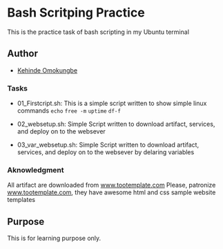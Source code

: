 # Bash Scritping Practice

This is the practice task of bash scripting  in my Ubuntu terminal 

## Author

- [Kehinde Omokungbe](https://www.github.com/OK-CodeClinic)
### Tasks
- 01_Firstcript.sh: This is a simple script written to show simple linux commands 
```echo``` ```free -m``` ```uptime``` ```df-f```
- 02_websetup.sh: Simple Script written to download artifact, services, and deploy on to the websever

- 03_var_websetup.sh: Simple Script written to download artifact, services, and deploy on to the websever by delaring variables
### Aknowledgment

All artifact are downloaded from www.tootemplate.com
Please, patronize www.tootemplate.com, they have awesome html and css sample website templates
## Purpose

This is for learning purpose only.


